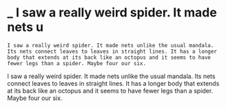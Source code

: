 # _      I saw a really weird spider. It made nets u

```other
I saw a really weird spider. It made nets unlike the usual mandala. Its nets connect leaves to leaves in straight lines. It has a longer body that extends at its back like an octopus and it seems to have fewer legs than a spider. Maybe four our six.
```

I saw a really weird spider. It made nets unlike the usual mandala. Its nets connect leaves to leaves in straight lines. It has a longer body that extends at its back like an octopus and it seems to have fewer legs than a spider. Maybe four our six.


